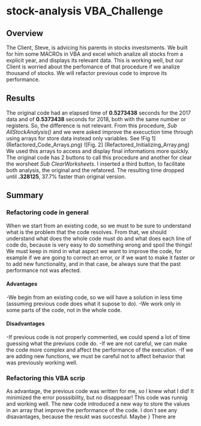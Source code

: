 # stock-analysis VBA_Challenge
##  Overview
 The Client, Steve,  is advicing his parents in stocks investsments. We built for him some MACROs in VBA and excel which analize all stocks from a explicit year, and displays its  relevant data. This is working well, but our Client is worried about   the perfomance of that procedure if we analize thousand of stocks. We will refactor previous code to improve its performance.
  
## Results
The original code had an elapsed time of **0.5273438** seconds for the 2017 data and of **0.5373438** seconds for 2018, both with the same number or registers. So, the difference is not relevant.  From this procedure, *Sub AllStockAnalysis()* and  we were asked improve the execuction time through using arrays for store data instead only variables.  See !Fig 1] (Refactored_Code_Arrays.png) 
![Fig. 2] (Refactored_Initializing_Array.png)
We used this arrays to access and display final informations more quickly. The original code has 2 buttons to call this procedure and another for clear the worsheet *Sub ClearWorksheets*. I inserted a third button, to facilitate both analysis, the original and the refatored.
The resulting time dropped until **.328125**, 37.7% faster than original version. 



## Summary 
### Refactoring code in general 
When we start from an existing code, so  we must to be sure to understand what is the problem that the code resolves. From that, we should understand what does the whole code must do and what does each line of code do, because is very easy to do something wrong and spoil the things! We must keep in mind in what aspect we want to improve the code, for example if we are going to correct an error, or if we want to make it faster or to add new functionality, and in that case, be always sure that the past performance not was afected. 

#### Advantages
   -We begin from an existing code, so we will have a solution in less time (assuming previous code does what it supose to do). 
   -We work only in some parts of the code, not in the whole code.   
#### Disadvantages 
   -If previous code is not properly commented, we could spend a lot of time guessing what the previuos code do.
   -If we are not careful, we can make the code more complex and affect the performance of the execution.
   -If we are adding new functions, we must be careful not to affect behavior that was previously working well. 
   
### Refactoring this VBA scrip
   As advantage, the previous code was written for me, so I knew what I did! It minimized the error posssibility, but no disappeaar!  This code was runnig and working well. The new code introduced a new way to store the values in an array  that improve the performance of the code. I don´t see any disavantages, because the resukt was succesful. Maybe } There are 
  
 

